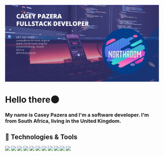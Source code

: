 
[![Header](https://github.com/ParkourPunk/ParkourPunk/blob/main/header.png)](https://github.com/ParkourPunk)

<h1> Hello there🌑</h1>
<h3>My name is Casey Pazera and I'm a software developer. I'm from South Africa, living in the United Kingdom.
</h3>

## 🔧 Technologies & Tools
![](https://img.shields.io/badge/OS-Linux-informational?style=flat&logo=linux&logoColor=white&color=blueviolet)
![](https://img.shields.io/badge/OS-Windows-informational?style=flat&logo=Windows&logoColor=white&color=blueviolet)
![](https://img.shields.io/badge/Editor-IntelliJ_IDEA-informational?style=flat&logo=intellij-idea&logoColor=white&color=blueviolet)
![](https://img.shields.io/badge/Editor-VSCode-informational?style=flat&logo=visual-studio-code&logoColor=white&color=blueviolet)
![](https://img.shields.io/badge/Code-Java-informational?style=flat&logo=java&logoColor=white&color=blueviolet)
![](https://img.shields.io/badge/Code-JavaScript-informational?style=flat&logo=javascript&logoColor=white&color=blueviolet)
![](https://img.shields.io/badge/Code-Csharp-informational?style=flat&logo=csharp&logoColor=white&color=blueviolet)
![](https://img.shields.io/badge/Tools-React-informational?style=flat&logo=React&logoColor=white&color=blueviolet)
![](https://img.shields.io/badge/Tools-React_Native-informational?style=flat&logo=React&logoColor=white&color=blueviolet)
![](https://img.shields.io/badge/Tools-Expo-informational?style=flat&logo=Expo&logoColor=white&color=blueviolet)
![](https://img.shields.io/badge/Tools-Mobx_State_Tree-informational?style=flat&logo=mobx-state-tree&logoColor=white&color=blueviolet)


<!-- [![Top Langs](https://github-readme-stats.vercel.app/api/top-langs/?username=ParkourPunk)](https://github.com/anuraghazra/github-readme-stats) -->
